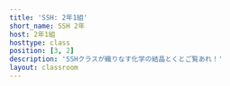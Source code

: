 ```yaml
---
title: 'SSH: 2年1組'
short_name: SSH 2年
host: 2年1組
hosttype: class
position: [3, 2]
description: 'SSHクラスが織りなす化学の結晶とくとご覧あれ！'
layout: classroom
---
```

